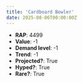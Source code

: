 ```yaml
---
title: 'Cardboard Bowler'
date: 2025-08-06T00:00:00Z
---
```

- **RAP**: 4499
- **Value**: -1
- **Demand level**: -1
- **Trend**: -1
- **Projected?**: True
- **Hyped?**: True
- **Rare?**: True
